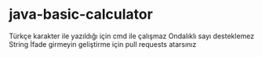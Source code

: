 # java-basic-calculator
Türkçe karakter ile yazıldığı için cmd ile çalışmaz
Ondalıklı sayı desteklemez 
String İfade girmeyin
geliştirme için pull requests atarsınız
